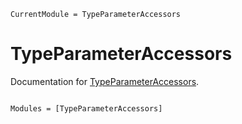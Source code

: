 ```@meta
CurrentModule = TypeParameterAccessors
```

# TypeParameterAccessors

Documentation for [TypeParameterAccessors](https://github.com/ITensor/TypeParameterAccessors.jl).

```@index
```

```@autodocs
Modules = [TypeParameterAccessors]
```

